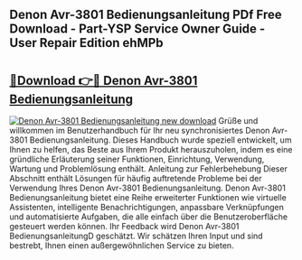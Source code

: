 ## Denon Avr-3801 Bedienungsanleitung PDf Free Download - Part-YSP Service Owner Guide - User Repair Edition ehMPb

# <h2><a href="http://df19gj.blite.top/?on=Denon+Avr-3801+Bedienungsanleitung">🔗Download 👉🔴 Denon Avr-3801 Bedienungsanleitung</a></h2>

[![Denon Avr-3801 Bedienungsanleitung new download](https://i.imgur.com/lujVjoI.png)](http://df19gj.blite.top/?on=Denon+Avr-3801+Bedienungsanleitung)
Grüße und willkommen im Benutzerhandbuch für Ihr neu synchronisiertes Denon Avr-3801 Bedienungsanleitung. Dieses Handbuch wurde speziell entwickelt, um Ihnen zu helfen, das Beste aus Ihrem Produkt herauszuholen, indem es eine gründliche Erläuterung seiner Funktionen, Einrichtung, Verwendung, Wartung und Problemlösung enthält. Anleitung zur Fehlerbehebung Dieser Abschnitt enthält Lösungen für häufig auftretende Probleme bei der Verwendung Ihres Denon Avr-3801 Bedienungsanleitung. Denon Avr-3801 Bedienungsanleitung bietet eine Reihe erweiterter Funktionen wie virtuelle Assistenten, intelligente Benachrichtigungen, anpassbare Verknüpfungen und automatisierte Aufgaben, die alle einfach über die Benutzeroberfläche gesteuert werden können. Ihr Feedback wird Denon Avr-3801 BedienungsanleitungD geschätzt. Wir schätzen Ihren Input und sind bestrebt, Ihnen einen außergewöhnlichen Service zu bieten.
